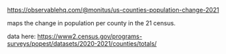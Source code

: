 https://observablehq.com/@monitus/us-counties-population-change-2021

maps the change in population per county in the 21 census.

data here: https://www2.census.gov/programs-surveys/popest/datasets/2020-2021/counties/totals/